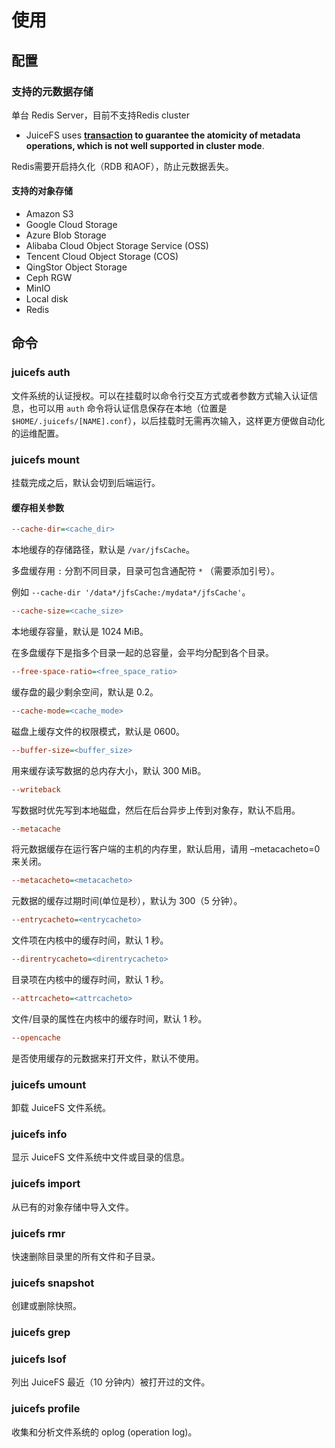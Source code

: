 # 使用

## 配置

### 支持的元数据存储

单台 Redis Server，目前不支持Redis cluster

- JuiceFS uses **[transaction](https://redis.io/topics/transactions) to guarantee the atomicity of metadata operations, which is not well supported in cluster mode**.

Redis需要开启持久化（RDB 和AOF），防止元数据丢失。

#### 支持的对象存储

- Amazon S3
- Google Cloud Storage
- Azure Blob Storage
- Alibaba Cloud Object Storage Service (OSS)
- Tencent Cloud Object Storage (COS)
- QingStor Object Storage
- Ceph RGW
- MinIO
- Local disk
- Redis

## 命令

### juicefs auth

文件系统的认证授权。可以在挂载时以命令行交互方式或者参数方式输入认证信息，也可以用 `auth` 命令将认证信息保存在本地（位置是 `$HOME/.juicefs/[NAME].conf`），以后挂载时无需再次输入，这样更方便做自动化的运维配置。

### juicefs mount

挂载完成之后，默认会切到后端运行。

#### 缓存相关参数

```ini
--cache-dir=<cache_dir>
```

本地缓存的存储路径，默认是 `/var/jfsCache`。

多盘缓存用 `:` 分割不同目录，目录可包含通配符 `*` （需要添加引号）。

例如 `--cache-dir '/data*/jfsCache:/mydata*/jfsCache'`。

```ini
--cache-size=<cache_size>
```

本地缓存容量，默认是 1024 MiB。

在多盘缓存下是指多个目录一起的总容量，会平均分配到各个目录。

```ini
--free-space-ratio=<free_space_ratio>
```

缓存盘的最少剩余空间，默认是 0.2。

```ini
--cache-mode=<cache_mode>
```

磁盘上缓存文件的权限模式，默认是 0600。

```ini
--buffer-size=<buffer_size>
```

用来缓存读写数据的总内存大小，默认 300 MiB。

```ini
--writeback
```

写数据时优先写到本地磁盘，然后在后台异步上传到对象存，默认不启用。

```ini
--metacache
```

将元数据缓存在运行客户端的主机的内存里，默认启用，请用 –metacacheto=0 来关闭。

```ini
--metacacheto=<metacacheto>
```

元数据的缓存过期时间(单位是秒），默认为 300（5 分钟）。

```ini
--entrycacheto=<entrycacheto>
```

文件项在内核中的缓存时间，默认 1 秒。

```ini
--direntrycacheto=<direntrycacheto>
```

目录项在内核中的缓存时间，默认 1 秒。

```ini
--attrcacheto=<attrcacheto>
```

文件/目录的属性在内核中的缓存时间，默认 1 秒。

```ini
--opencache
```

是否使用缓存的元数据来打开文件，默认不使用。

### juicefs umount

卸载 JuiceFS 文件系统。

### juicefs info

显示 JuiceFS 文件系统中文件或目录的信息。

### juicefs import

从已有的对象存储中导入文件。

### juicefs rmr

快速删除目录里的所有文件和子目录。

### juicefs snapshot

创建或删除快照。

### juicefs grep

### juicefs lsof

列出 JuiceFS 最近（10 分钟内）被打开过的文件。

### juicefs profile

收集和分析文件系统的 oplog (operation log)。